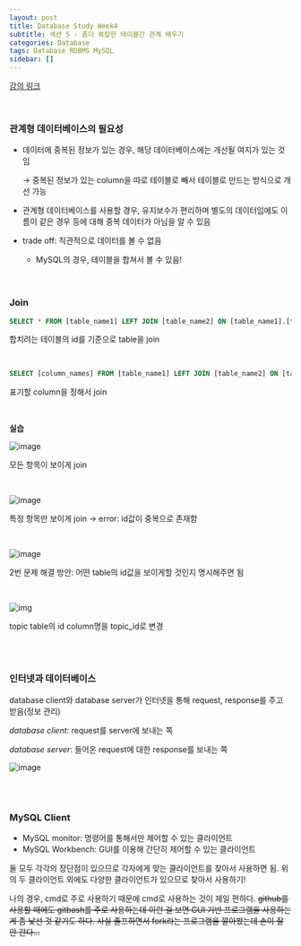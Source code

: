 ```yaml
---
layout: post
title: Database Study Week4
subtitle: 섹션 5 - 좀더 복잡한 테이블간 관계 배우기
categories: Database
tags: Database RDBMS MySQL
sidebar: []
---
```




[강의 링크](https://www.inflearn.com/course/database-2-mysql-강좌/dashboard)

<br>

### 관계형 데이터베이스의 필요성

- 데이터에 중복된 정보가 있는 경우, 해당 데이터베이스에는 개선될 여지가 있는 것임

  → 중복된 정보가 있는 column을 따로 테이블로 빼서 테이블로 만드는 방식으로 개선 가능

- 관계형 데이터베이스를 사용할 경우, 유지보수가 편리하며 별도의 데이터임에도 이름이 같은 경우 등에 대해 중복 데이터가 아님을 알 수 있음

- trade off: 직관적으로 데이터를 볼 수 없음

  - MySQL의 경우, 테이블을 합쳐서 볼 수 있음!

  <br>

  <br>

### Join

```sql
SELECT * FROM [table_name1] LEFT JOIN [table_name2] ON [table_name1].[table_name2_id] = [table_name2_id];]
```

합치려는 테이블의 id를 기준으로 table을 join

<br>

```sql
SELECT [column_names] FROM [table_name1] LEFT JOIN [table_name2] ON [table_name1].[table_name2_id] = [table_name2_id];]
```

표기할 column을 정해서 join

<br>

**실습**

![image](https://user-images.githubusercontent.com/71377968/162006641-cb93bec6-bc8f-4a9b-88ed-ac0c01c535b1.png)

모든 항목이 보이게 join

<br>

![image](https://user-images.githubusercontent.com/71377968/162006754-77181852-0b3d-4066-8b52-37b634ad7134.png)

특정 항목만 보이게 join → error: id값이 중복으로 존재함

<br>

![image](https://user-images.githubusercontent.com/71377968/162006829-6ade1442-dccf-424a-81da-8763dd63372c.png)

2번 문제 해결 방안: 어떤 table의 id값을 보이게할 것인지 명시해주면 됨

<br>

![img](https://s3.us-west-2.amazonaws.com/secure.notion-static.com/d00b99e2-d231-4e3e-a8af-dabf482e7f43/Untitled.png?X-Amz-Algorithm=AWS4-HMAC-SHA256&X-Amz-Content-Sha256=UNSIGNED-PAYLOAD&X-Amz-Credential=AKIAT73L2G45EIPT3X45%2F20220406%2Fus-west-2%2Fs3%2Faws4_request&X-Amz-Date=20220406T150814Z&X-Amz-Expires=86400&X-Amz-Signature=579f2aed492f526efdc4b7cad95b7cbcdaffc974579ad438bcc8ef345afed56b&X-Amz-SignedHeaders=host&response-content-disposition=filename%20%3D%22Untitled.png%22&x-id=GetObject)

topic table의 id column명을 topic_id로 변경

<br>

<br>

### 인터넷과 데이터베이스

database client와 database server가 인터넷을 통해 request, response를 주고 받음(정보 관리)

*database client*: request를 server에 보내는 쪽

*database server*: 들어온 request에 대한 response를 보내는 쪽

![image](https://user-images.githubusercontent.com/71377968/162006994-6b845e9c-ee83-45b3-bb06-dcbaea41deeb.png)

<br>

<br>

### MySQL Client

- MySQL monitor: 명령어를 통해서만 제어할 수 있는 클라이언트
- MySQL Workbench: GUI를 이용해 간단히 제어할 수 있는 클라이언트

둘 모두 각각의 장단점이 있으므로 각자에게 맞는 클라이언트를 찾아서 사용하면 됨. 위의 두 클라이언트 외에도 다양한 클라이언트가 있으므로 찾아서 사용하기!

나의 경우, cmd로 주로 사용하기 때문에 cmd로 사용하는 것이 제일 편하다. ~~github를 사용할 때에도 gitbash를 주로 사용하는데 이런 걸 보면 GUI 기반 프로그램을 사용하는 게 좀 낯선 것 같기도 하다. 사실 졸프하면서 fork라는 프로그램을 깔아봤는데 손이 잘 안 간다...~~

